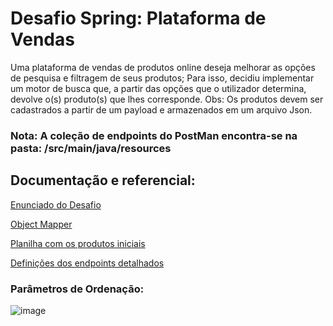 # Desafio Spring: Plataforma de Vendas

Uma plataforma de vendas de produtos online deseja melhorar as opções de pesquisa e filtragem de seus produtos; 
Para isso, decidiu implementar um motor de busca que, a partir das opções que o utilizador determina, devolve o(s) produto(s) que lhes corresponde. 
Obs: Os produtos devem ser cadastrados a partir de um payload e armazenados em um arquivo Json.

### Nota: A coleção de endpoints do PostMan encontra-se na pasta: /src/main/java/resources

## Documentação e referencial:

[Enunciado do Desafio](https://drive.google.com/file/d/1NNDBVNkXHvD-JvUCPColoY0sb_GFTWRZ/view)

[Object Mapper](https://www.baeldung.com/jackson-object-mapper-tutorial)

[Planilha com os produtos iniciais](https://docs.google.com/spreadsheets/d/1BXWhTL3_KtvrDEVHw61h1Dtr1XqtVe5uz_DZRKnQ_sM/edit#gid=0)

[Definições dos endpoints detalhados](https://docs.google.com/document/d/1NYw2Qwqm5ryy7NBI4dddhC904EbCIIns/edit#heading=h.1fob9te)

### Parâmetros de Ordenação:
![image](https://user-images.githubusercontent.com/70298438/159774145-c91b764f-95ca-42e9-83c7-4634806a276e.png)



